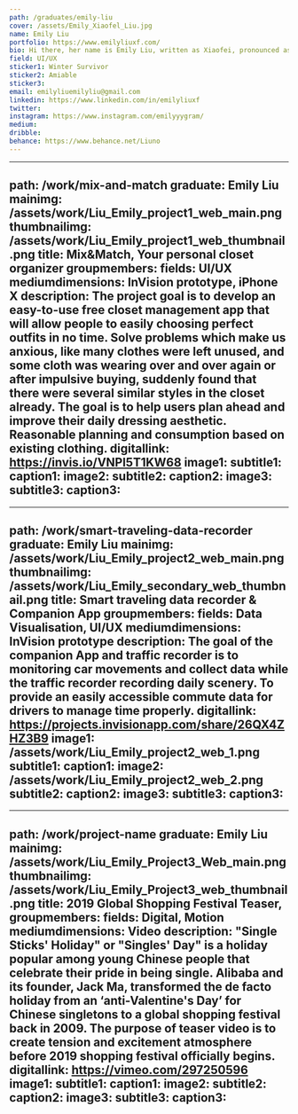 ```yaml
---
path: /graduates/emily-liu
cover: /assets/Emily_Xiaofel_Liu.jpg
name: Emily Liu
portfolio: https://www.emilyliuxf.com/
bio: Hi there, her name is Emily Liu, written as Xiaofei, pronounced as Emily, born and raised in 34.3416° N, 108.9398° E, China. An ancient city where average winter temperature approximately 10℃ warmer than Toronto with a population four times more. She has zero siblings, one dog, two nearsighted eyes, three favourite lipstick brand, spent four lovely and frustrating years at YSDN, five used sketchbooks, uploaded six videos to her Vimeo account, stayed seven years in Canada, eight years until the end of her twenties, nine-digit student number, traveled more than ten countries, and downloaded hundreds of mobile apps in the history.
field: UI/UX
sticker1: Winter Survivor
sticker2: Amiable
sticker3:
email: emilyliuemilyliu@gmail.com
linkedin: https://www.linkedin.com/in/emilyliuxf
twitter:
instagram: https://www.instagram.com/emilyyygram/
medium:
dribble:
behance: https://www.behance.net/Liuno
---
```


---
path: /work/mix-and-match
graduate: Emily Liu
mainimg: /assets/work/Liu_Emily_project1_web_main.png
thumbnailimg: /assets/work/Liu_Emily_project1_web_thumbnail.png
title: Mix&Match, Your personal closet organizer
groupmembers:
fields: UI/UX
mediumdimensions: InVision prototype, iPhone X
description: The project goal is to develop an easy-to-use free closet management app that will allow people to easily choosing perfect outfits in no time. Solve problems which make us anxious, like many clothes were left unused, and some cloth was wearing over and over again or after impulsive buying, suddenly found that there were several similar styles in the closet already. The goal is to help users plan ahead and improve their daily dressing aesthetic. Reasonable planning and consumption based on existing clothing.
digitallink: https://invis.io/VNPI5T1KW68
image1:
subtitle1:
caption1:
image2:
subtitle2:
caption2:
image3:
subtitle3:
caption3:
---

---
path: /work/smart-traveling-data-recorder
graduate: Emily Liu
mainimg: /assets/work/Liu_Emily_project2_web_main.png
thumbnailimg: /assets/work/Liu_Emily_secondary_web_thumbnail.png
title: Smart traveling data recorder & Companion App
groupmembers:
fields: Data Visualisation, UI/UX
mediumdimensions: InVision prototype
description: The goal of the companion App and traffic recorder is to monitoring car movements and collect data while the traffic recorder recording daily scenery. To provide an easily accessible commute data for drivers to manage time properly.
digitallink: https://projects.invisionapp.com/share/26QX4ZHZ3B9
image1: /assets/work/Liu_Emily_project2_web_1.png
subtitle1:
caption1:
image2: /assets/work/Liu_Emily_project2_web_2.png
subtitle2:
caption2:
image3:
subtitle3:
caption3:
---

---
path: /work/project-name
graduate: Emily Liu
mainimg: /assets/work/Liu_Emily_Project3_Web_main.png
thumbnailimg: /assets/work/Liu_Emily_Project3_web_thumbnail.png
title: 2019 Global Shopping Festival Teaser, 
groupmembers:
fields: Digital, Motion
mediumdimensions: Video
description: "Single Sticks' Holiday" or "Singles' Day" is a holiday popular among young Chinese people that celebrate their pride in being single. Alibaba and its founder, Jack Ma, transformed the de facto holiday from an ‘anti-Valentine's Day’ for Chinese singletons to a global shopping festival back in 2009. The purpose of teaser video is to create tension and excitement atmosphere before 2019 shopping festival officially begins.
digitallink: https://vimeo.com/297250596
image1:
subtitle1:
caption1:
image2:
subtitle2:
caption2:
image3:
subtitle3:
caption3:
---
